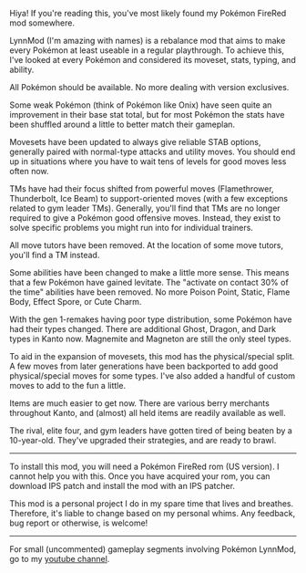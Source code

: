 Hiya! If you're reading this, you've most likely found my Pokémon FireRed mod somewhere.

LynnMod (I'm amazing with names) is a rebalance mod that aims to make every Pokémon at least useable in a regular playthrough. To achieve this, I've looked at every Pokémon and considered its moveset, stats, typing, and ability. 

All Pokémon should be available. No more dealing with version exclusives.

Some weak Pokémon (think of Pokémon like Onix) have seen quite an improvement in their base stat total, but for most Pokémon the stats have been shuffled around a little to better match their gameplan. 

Movesets have been updated to always give reliable STAB options, generally paired with normal-type attacks and utility moves. You should end up in situations where you have to wait tens of levels for good moves less often now.

TMs have had their focus shifted from powerful moves (Flamethrower, Thunderbolt, Ice Beam) to support-oriented moves (with a few exceptions related to gym leader TMs). Generally, you'll find that TMs are no longer required to give a Pokémon good offensive moves. Instead, they exist to solve specific problems you might run into for individual trainers.

All move tutors have been removed. At the location of some move tutors, you'll find a TM instead.

Some abilities have been changed to make a little more sense. This means that a few Pokémon have gained levitate. The "activate on contact 30% of the time" abilities have been removed. No more Poison Point, Static, Flame Body, Effect Spore, or Cute Charm.

With the gen 1-remakes having poor type distribution, some Pokémon have had their types changed. There are additional Ghost, Dragon, and Dark types in Kanto now. Magnemite and Magneton are still the only steel types.

To aid in the expansion of movesets, this mod has the physical/special split. A few moves from later generations have been backported to add good physical/special moves for some types. I've also added a handful of custom moves to add to the fun a little.

Items are much easier to get now. There are various berry merchants throughout Kanto, and (almost) all held items are readily available as well.

The rival, elite four, and gym leaders have gotten tired of being beaten by a 10-year-old. They've upgraded their strategies, and are ready to brawl.

*********************************************************************************************************************************************

To install this mod, you will need a Pokémon FireRed rom (US version). I cannot help you with this. Once you have acquired your rom, you can download IPS patch and install the mod with an IPS patcher.

This mod is a personal project I do in my spare time that lives and breathes. Therefore, it's liable to change based on my personal whims. Any feedback, bug report or otherwise, is welcome!

*********************************************************************************************************************************************

For small (uncommented) gameplay segments involving Pokémon LynnMod, go to my [youtube channel](https://www.youtube.com/channel/UCwBH5Y09XFP7QO8I6QLXG_A).
